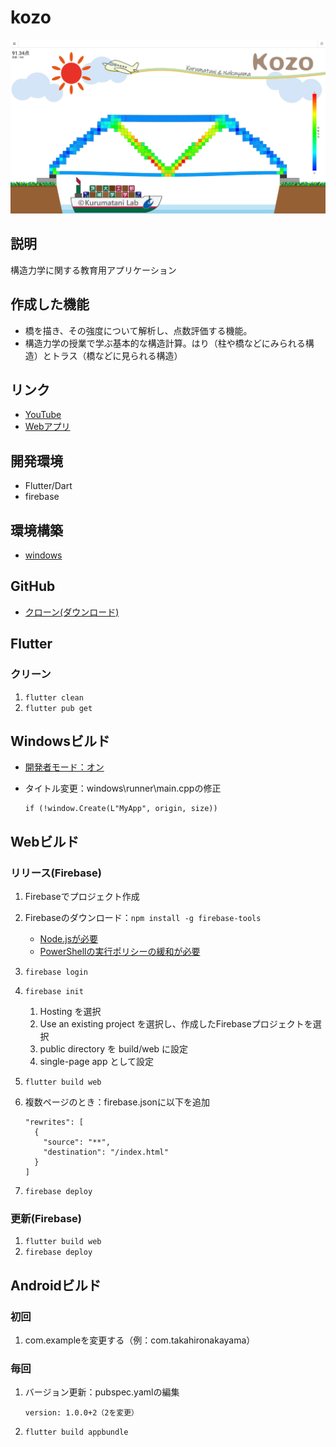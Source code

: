 # kozo

![](image/apps.jpg)

## 説明
構造力学に関する教育用アプリケーション

## 作成した機能
- 橋を描き、その強度について解析し、点数評価する機能。
- 構造力学の授業で学ぶ基本的な構造計算。はり（柱や橋などにみられる構造）とトラス（橋などに見られる構造）

## リンク
- [YouTube](https://youtu.be/1QuxJ3ooA8Q)
- [Webアプリ](https://kozo-ibaraki.web.app/bridgegame)

## 開発環境
- Flutter/Dart
- firebase

## 環境構築
- [windows](https://qiita.com/shimizu-m1127/items/d8dfc2179bc01baaef6b)


## GitHub
- [クローン(ダウンロード)](https://webcreatorfile.com/web/git/869/)


## Flutter
### クリーン
1. ```flutter clean```
2. ```flutter pub get```


## Windowsビルド
- [開発者モード：オン](https://zenn.dev/nukokoi/articles/5f108b0b66e639)

- タイトル変更：windows\runner\main.cppの修正
    ```
  if (!window.Create(L"MyApp", origin, size)) 
    ```


## Webビルド
### リリース(Firebase)
1. Firebaseでプロジェクト作成
1. Firebaseのダウンロード：```npm install -g firebase-tools```
    - [Node.jsが必要](https://nodejs.org/ja/download)
    - [PowerShellの実行ポリシーの緩和が必要](https://ydk.vc/vscode-nodejs-scripts-about-execution-policies/)
1. ```firebase login```
1. ```firebase init```
    1. Hosting を選択
    1. Use an existing project を選択し、作成したFirebaseプロジェクトを選択
    1. public directory を build/web に設定
    1. single-page app として設定
1. ```flutter build web```

1. 複数ページのとき：firebase.jsonに以下を追加
    ```
    "rewrites": [
      {
        "source": "**",
        "destination": "/index.html"
      }
    ]
    ```

1. ```firebase deploy```

### 更新(Firebase)
1. ```flutter build web```
1. ```firebase deploy```


## Androidビルド
### 初回
1. com.exampleを変更する（例：com.takahironakayama）


### 毎回
1. バージョン更新：pubspec.yamlの編集
    ```
    version: 1.0.0+2（2を変更）
    ```
1. ```flutter build appbundle```